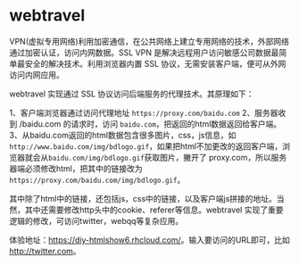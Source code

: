 webtravel
=========

VPN(虚拟专用网络)利用加密通信，在公共网络上建立专用网络的技术，外部网络通过加密认证，访问内网数据。SSL VPN 是解决远程用户访问敏感公司数据最简单最安全的解决技术。利用浏览器内置 SSL 协议，无需安装客户端，便可从外网访问内网应用。

webtravel 实现通过 SSL 协议访问后端服务的代理技术。其原理如下：

1、客户端浏览器通过访问代理地址 `https://proxy.com/baidu.com`
2、服务器收到 /baidu.com 的请求时，访问 `baidu.com`，把返回的html数据返回给客户端。
3、从baidu.com返回的html数据包含很多图片，css，js信息，如 `http://www.baidu.com/img/bdlogo.gif`，如果把html不加更改的返回客户端，浏览器就会从`baidu.com/img/bdlogo.gif`获取图片，撇开了 proxy.com，所以服务器端必须修改html，把其中的链接改为 `https://proxy.com/baidu.com/img/bdlogo.gif`。

其中除了html中的链接，还包括js，css中的链接，以及客户端js拼接的地址。当然，其中还需要修改http头中的cookie、referer等信息。webtravel 实现了重要逻辑的修改，可访问twitter，webqq等复杂应用。

体验地址：<https://diy-htmlshow6.rhcloud.com/>。输入要访问的URL即可，比如<http://twitter.com>。

